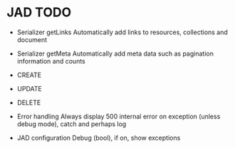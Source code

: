 # JAD TODO

* Serializer getLinks
    Automatically add links to resources, collections and document
    
* Serializer getMeta
    Automatically add meta data such as pagination information and counts
    
* CREATE
* UPDATE
* DELETE

* Error handling
    Always display 500 internal error on exception (unless debug mode), catch and perhaps log

* JAD configuration
    Debug (bool), if on, show exceptions

